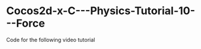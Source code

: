 Cocos2d-x-C---Physics-Tutorial-10---Force
=========================================

Code for the following video tutorial 
